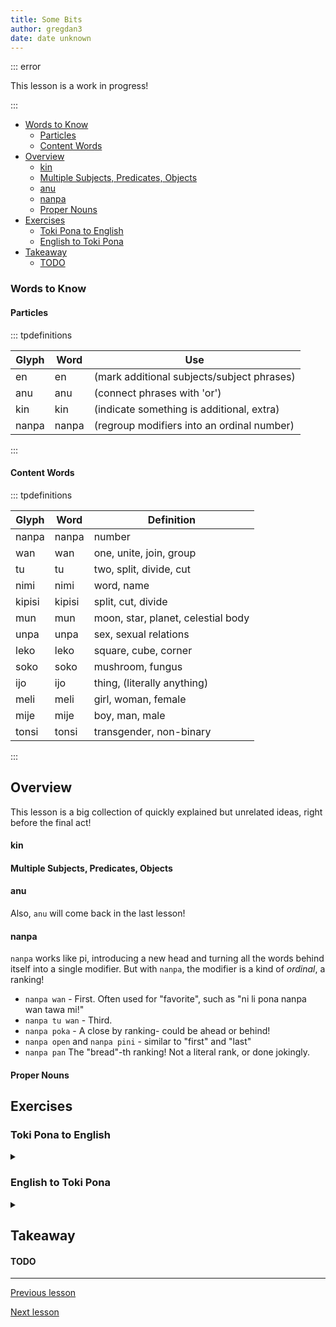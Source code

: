 ```yaml
---
title: Some Bits
author: gregdan3
date: date unknown
---
```

::: error

This lesson is a work in progress!

:::

<!-- toc -->

  - [Words to Know](#words-to-know)
    - [Particles](#particles)
    - [Content Words](#content-words)
- [Overview](#overview)
    - [kin](#kin)
    - [Multiple Subjects, Predicates, Objects](#multiple-subjects-predicates-objects)
    - [anu](#anu)
    - [nanpa](#nanpa)
    - [Proper Nouns](#proper-nouns)
- [Exercises](#exercises)
  - [Toki Pona to English](#toki-pona-to-english)
  - [English to Toki Pona](#english-to-toki-pona)
- [Takeaway](#takeaway)
    - [TODO](#todo)

<!-- tocstop -->

### Words to Know

#### Particles

::: tpdefinitions

| Glyph | Word  | Use                                        |
| ----- | ----- | ------------------------------------------ |
| en    | en    | (mark additional subjects/subject phrases) |
| anu   | anu   | (connect phrases with 'or')                |
| kin   | kin   | (indicate something is additional, extra)  |
| nanpa | nanpa | (regroup modifiers into an ordinal number) |

:::

#### Content Words

::: tpdefinitions

| Glyph  | Word   | Definition                         |
| ------ | ------ | ---------------------------------- |
| nanpa  | nanpa  | number                             |
| wan    | wan    | one, unite, join, group            |
| tu     | tu     | two, split, divide, cut            |
| nimi   | nimi   | word, name                         |
| kipisi | kipisi | split, cut, divide                 |
| mun    | mun    | moon, star, planet, celestial body |
| unpa   | unpa   | sex, sexual relations              |
| leko   | leko   | square, cube, corner               |
| soko   | soko   | mushroom, fungus                   |
| ijo    | ijo    | thing, (literally anything)        |
| meli   | meli   | girl, woman, female                |
| mije   | mije   | boy, man, male                     |
| tonsi  | tonsi  | transgender, non-binary            |

:::

## Overview

This lesson is a big collection of quickly explained but unrelated ideas, right before the final act!

#### kin

#### Multiple Subjects, Predicates, Objects

#### anu

Also, `anu` will come back in the last lesson!

#### nanpa

`nanpa` works like pi, introducing a new head and turning all the words behind itself into a single modifier.
But with `nanpa`, the modifier is a kind of _ordinal_, a ranking!

- `nanpa wan` - First. Often used for "favorite", such as "ni li pona nanpa wan tawa mi!"
- `nanpa tu wan` - Third.
- `nanpa poka` - A close by ranking- could be ahead or behind!
- `nanpa open` and `nanpa pini` - similar to "first" and "last"
- `nanpa pan` The "bread"-th ranking! Not a literal rank, or done jokingly.

#### Proper Nouns

## Exercises

### Toki Pona to English

<details> <summary> </summary>

---

</details>

### English to Toki Pona

<details> <summary> </summary>

</details>

## Takeaway

#### TODO

---

[Previous lesson](./li.html)

[Next lesson](./mod-pi.html)

